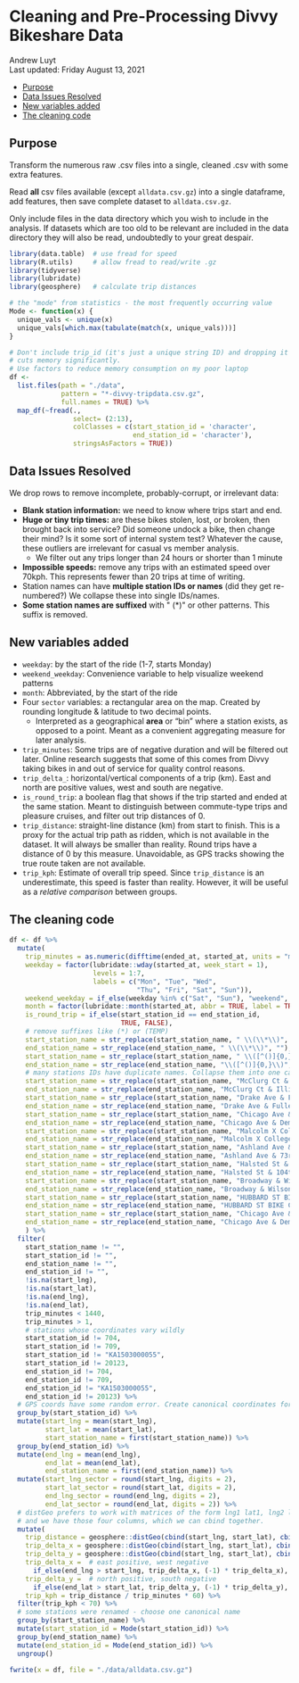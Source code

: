 Cleaning and Pre-Processing Divvy Bikeshare Data
================
Andrew Luyt
<br>Last updated: Friday August 13, 2021

-   [Purpose](#purpose)
-   [Data Issues Resolved](#data-issues-resolved)
-   [New variables added](#new-variables-added)
-   [The cleaning code](#the-cleaning-code)

## Purpose

Transform the numerous raw .csv files into a single, cleaned .csv with
some extra features.

Read **all** csv files available (except `alldata.csv.gz`) into a single
dataframe, add features, then save complete dataset to `alldata.csv.gz`.

Only include files in the data directory which you wish to include in
the analysis. If datasets which are too old to be relevant are included
in the data directory they will also be read, undoubtedly to your great
despair.

``` r
library(data.table)  # use fread for speed
library(R.utils)     # allow fread to read/write .gz
library(tidyverse)
library(lubridate)
library(geosphere)   # calculate trip distances

# the "mode" from statistics - the most frequently occurring value
Mode <- function(x) {
  unique_vals <- unique(x)
  unique_vals[which.max(tabulate(match(x, unique_vals)))]
}
```

``` r
# Don't include trip_id (it's just a unique string ID) and dropping it
# cuts memory significantly.
# Use factors to reduce memory consumption on my poor laptop
df <-
  list.files(path = "./data",
             pattern = "*-divvy-tripdata.csv.gz",
             full.names = TRUE) %>%
  map_df(~fread(.,
                select= (2:13),
                colClasses = c(start_station_id = 'character',
                               end_station_id = 'character'),
                stringsAsFactors = TRUE))
```

## Data Issues Resolved

We drop rows to remove incomplete, probably-corrupt, or irrelevant data:

-   **Blank station information:** we need to know where trips start and
    end.
-   **Huge or tiny trip times:** are these bikes stolen, lost, or
    broken, then brought back into service? Did someone undock a bike,
    then change their mind? Is it some sort of internal system test?
    Whatever the cause, these outliers are irrelevant for casual vs
    member analysis.
    -   We filter out any trips longer than 24 hours or shorter than 1
        minute
-   **Impossible speeds:** remove any trips with an estimated speed over
    70kph. This represents fewer than 20 trips at time of writing.
-   Station names can have **multiple station IDs or names** (did they
    get re-numbered?) We collapse these into single IDs/names.
-   **Some station names are suffixed** with " (\*)" or other patterns.
    This suffix is removed.

## New variables added

-   `weekday`: by the start of the ride (1-7, starts Monday)
-   `weekend_weekday`: Convenience variable to help visualize weekend
    patterns
-   `month`: Abbreviated, by the start of the ride
-   Four `sector` variables: a rectangular area on the map. Created by
    rounding longitude & latitude to two decimal points.
    -   Interpreted as a geographical **area** or “bin” where a station
        exists, as opposed to a point. Meant as a convenient aggregating
        measure for later analysis.
-   `trip_minutes`: Some trips are of negative duration and will be
    filtered out later. Online research suggests that some of this comes
    from Divvy taking bikes in and out of service for quality control
    reasons.
-   `trip_delta_`: horizontal/vertical components of a trip (km). East
    and north are positive values, west and south are negative.
-   `is_round_trip`: a boolean flag that shows if the trip started and
    ended at the same station. Meant to distinguish between commute-type
    trips and pleasure cruises, and filter out trip distances of 0.
-   `trip_distance`: straight-line distance (km) from start to finish.
    This is a proxy for the actual trip path as ridden, which is not
    available in the dataset. It will always be smaller than reality.
    Round trips have a distance of 0 by this measure. Unavoidable, as
    GPS tracks showing the true route taken are not available.
-   `trip_kph`: Estimate of overall trip speed. Since `trip_distance` is
    an underestimate, this speed is faster than reality. However, it
    will be useful as a *relative comparison* between groups.

## The cleaning code

``` r
df <- df %>%
  mutate(
    trip_minutes = as.numeric(difftime(ended_at, started_at, units = "mins")),
    weekday = factor(lubridate::wday(started_at, week_start = 1),
                     levels = 1:7,
                     labels = c("Mon", "Tue", "Wed",
                                "Thu", "Fri", "Sat", "Sun")),
    weekend_weekday = if_else(weekday %in% c("Sat", "Sun"), "weekend", "weekday"),
    month = factor(lubridate::month(started_at, abbr = TRUE, label = TRUE)),
    is_round_trip = if_else(start_station_id == end_station_id,
                            TRUE, FALSE),
    # remove suffixes like (*) or (TEMP)
    start_station_name = str_replace(start_station_name, " \\(\\*\\)", ""),
    end_station_name = str_replace(end_station_name, " \\(\\*\\)", ""),
    start_station_name = str_replace(start_station_name, " \\([^()]{0,}\\)", ""),
    end_station_name = str_replace(end_station_name, "\\([^()]{0,}\\)", ""),
    # many stations IDs have duplicate names. Collapse them into one canonical name.
    start_station_name = str_replace(start_station_name, "McClurg Ct & Illinois St", "New St & Illinois St"),
    end_station_name = str_replace(end_station_name, "McClurg Ct & Illinois St", "New St & Illinois St"),
    start_station_name = str_replace(start_station_name, "Drake Ave & Fullerton Ave", "St. Louis Ave & Fullerton Ave"),
    end_station_name = str_replace(end_station_name, "Drake Ave & Fullerton Ave", "St. Louis Ave & Fullerton Ave"),
    start_station_name = str_replace(start_station_name, "Chicago Ave & Dempster St", "Dodge Ave & Main St"),
    end_station_name = str_replace(end_station_name, "Chicago Ave & Dempster St", "Dodge Ave & Main St"),
    start_station_name = str_replace(start_station_name, "Malcolm X College Vaccination Site", "Malcolm X College"),
    end_station_name = str_replace(end_station_name, "Malcolm X College Vaccination Site", "Malcolm X College"),
    start_station_name = str_replace(start_station_name, "Ashland Ave & 73rd St", "Ashland Ave & 74th St"),
    end_station_name = str_replace(end_station_name, "Ashland Ave & 73rd St", "Ashland Ave & 74th St"),
    start_station_name = str_replace(start_station_name, "Halsted St & 104th St", "Western Ave & 104th St"),
    end_station_name = str_replace(end_station_name, "Halsted St & 104th St", "Western Ave & 104th St"),
    start_station_name = str_replace(start_station_name, "Broadway & Wilson - Truman College Vaccination Site", "Broadway & Wilson Ave"),
    end_station_name = str_replace(end_station_name, "Broadway & Wilson - Truman College Vaccination Site", "Broadway & Wilson Ave"),
    start_station_name = str_replace(start_station_name, "HUBBARD ST BIKE CHECKING", "Base - 2132 W Hubbard Warehouse"),
    end_station_name = str_replace(end_station_name, "HUBBARD ST BIKE CHECKING", "Base - 2132 W Hubbard Warehouse"),
    start_station_name = str_replace(start_station_name, "Chicago Ave & Dempster St", "Dodge Ave & Main St"),
    end_station_name = str_replace(end_station_name, "Chicago Ave & Dempster St", "Dodge Ave & Main St")
    ) %>%
  filter(
    start_station_name != "",
    start_station_id != "",
    end_station_name != "",
    end_station_id != "",
    !is.na(start_lng),
    !is.na(start_lat),
    !is.na(end_lng),
    !is.na(end_lat),
    trip_minutes < 1440,
    trip_minutes > 1,
    # stations whose coordinates vary wildly
    start_station_id != 704,
    start_station_id != 709,
    start_station_id != "KA1503000055",
    start_station_id != 20123,
    end_station_id != 704,
    end_station_id != 709,
    end_station_id != "KA1503000055",
    end_station_id != 20123) %>%
  # GPS coords have some random error. Create canonical coordinates for each station.
  group_by(start_station_id) %>%
  mutate(start_lng = mean(start_lng),
         start_lat = mean(start_lat),
         start_station_name = first(start_station_name)) %>%
  group_by(end_station_id) %>%
  mutate(end_lng = mean(end_lng),
         end_lat = mean(end_lat),
         end_station_name = first(end_station_name)) %>%
  mutate(start_lng_sector = round(start_lng, digits = 2),
         start_lat_sector = round(start_lat, digits = 2),
         end_lng_sector = round(end_lng, digits = 2),
         end_lat_sector = round(end_lat, digits = 2)) %>%
  # distGeo prefers to work with matrices of the form lng1 lat1, lng2 lat2,
  # and we have those four columns, which we can cbind together.
  mutate(
    trip_distance = geosphere::distGeo(cbind(start_lng, start_lat), cbind(end_lng, end_lat)) / 1000,
    trip_delta_x = geosphere::distGeo(cbind(start_lng, start_lat), cbind(end_lng, start_lat)) / 1000,
    trip_delta_y = geosphere::distGeo(cbind(start_lng, start_lat), cbind(start_lng, end_lat)) / 1000,
    trip_delta_x =  # east positive, west negative
      if_else(end_lng > start_lng, trip_delta_x, (-1) * trip_delta_x),
    trip_delta_y =  # north positive, south negative
      if_else(end_lat > start_lat, trip_delta_y, (-1) * trip_delta_y),
    trip_kph = trip_distance / trip_minutes * 60) %>%
  filter(trip_kph < 70) %>%
  # some stations were renamed - choose one canonical name
  group_by(start_station_name) %>%
  mutate(start_station_id = Mode(start_station_id)) %>%
  group_by(end_station_name) %>%
  mutate(end_station_id = Mode(end_station_id)) %>%
  ungroup()

fwrite(x = df, file = "./data/alldata.csv.gz")
```

